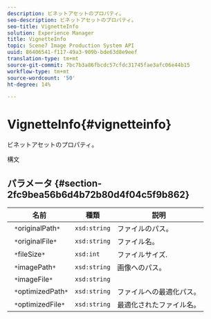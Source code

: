 ```yaml
---
description: ビネットアセットのプロパティ。
seo-description: ビネットアセットのプロパティ。
seo-title: VignetteInfo
solution: Experience Manager
title: VignetteInfo
topic: Scene7 Image Production System API
uuid: 86406541-f117-49a3-909b-bde63d8e9eef
translation-type: tm+mt
source-git-commit: 7bc7b3a86fbcdc57cfdc31745fae3afc06e44b15
workflow-type: tm+mt
source-wordcount: '50'
ht-degree: 14%

---
```



# VignetteInfo{#vignetteinfo}

ビネットアセットのプロパティ。

構文

## パラメータ {#section-2fc9bea56b6d4b72b80d4f04c5f9b862}

| 名前 | 種類 | 説明 |
|---|---|---|
| ` *`originalPath`*` | `xsd:string` | ファイルのパス。 |
| ` *`originalFile`*` | `xsd:string` | ファイル名。 |
| ` *`fileSize`*` | `xsd:int` | ファイルサイズ. |
| ` *`imagePath`*` | `xsd:string` | 画像へのパス。 |
| ` *`imageFile`*` | `xsd:string` |  |
| ` *`optimizedPath`*` | `xsd:string` | ファイルへの最適化パス。 |
| ` *`optimizedFile`*` | `xsd:string` | 最適化されたファイル名。 |

